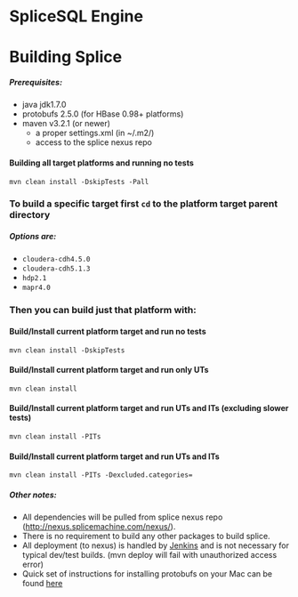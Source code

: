 SpliceSQL Engine
===

# Building Splice
##### Prerequisites:
* java jdk1.7.0
* protobufs 2.5.0 (for HBase 0.98+ platforms)
* maven v3.2.1 (or newer)
  * a proper settings.xml (in ~/.m2/)
  * access to the splice nexus repo

#### Building all target platforms and running no tests
`mvn clean install -DskipTests -Pall`

### To build a specific target first `cd` to the platform target parent directory
##### Options are:
* `cloudera-cdh4.5.0`
* `cloudera-cdh5.1.3`
* `hdp2.1`
* `mapr4.0`

### Then you can build just that platform with:

#### Build/Install current platform target and run no tests
`mvn clean install -DskipTests`

#### Build/Install current platform target and run only UTs
`mvn clean install`

#### Build/Install current platform target and run UTs and ITs (excluding slower tests)
`mvn clean install -PITs`

#### Build/Install current platform target and run UTs and ITs
`mvn clean install -PITs -Dexcluded.categories=`

##### Other notes:
* All dependencies will be pulled from splice nexus repo (http://nexus.splicemachine.com/nexus/).
* There is no requirement to build any other packages to build splice.
* All deployment (to nexus) is handled by [Jenkins](http://206.225.8.98:8080) and is not necessary for typical dev/test builds. (mvn deploy will fail with unauthorized access error)
* Quick set of instructions for installing protobufs on your Mac can be found [here](http://sleepythread.blogspot.com/2013/11/installing-protoc-25x-compiler-google.html)
